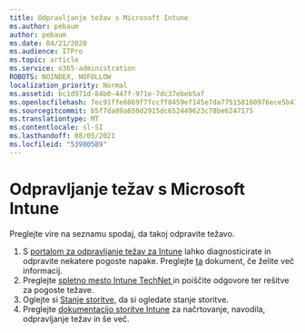 ```yaml
---
title: Odpravljanje težav s Microsoft Intune
ms.author: pebaum
author: pebaum
ms.date: 04/21/2020
ms.audience: ITPro
ms.topic: article
ms.service: o365-administration
ROBOTS: NOINDEX, NOFOLLOW
localization_priority: Normal
ms.assetid: bc1d971d-84b0-447f-971e-7dc37ebeb5af
ms.openlocfilehash: 7ec91ffe6069f7fccff8459ef145e7da775158160976ece5b4745499ac5e1fa6
ms.sourcegitcommit: b5f7da89a650d2915dc652449623c78be6247175
ms.translationtype: MT
ms.contentlocale: sl-SI
ms.lasthandoff: 08/05/2021
ms.locfileid: "53980589"
---
```

# <a name="troubleshoot-issues-with-microsoft-intune"></a>Odpravljanje težav s Microsoft Intune

Preglejte vire na seznamu spodaj, da takoj odpravite težavo.
  
1. S [portalom za odpravljanje težav za Intune](https://devicemanagement.microsoft.com/#blade/Microsoft_Intune_DeviceSettings/TroubleshootBlade) lahko diagnosticirate in odpravite nekatere pogoste napake. Preglejte [ta](https://docs.microsoft.com/intune/help-desk-operators) dokument, če želite več informacij.  
2. Preglejte [spletno mesto Intune TechNet ](https://social.technet.microsoft.com/forums/home?forum=microsoftintuneprod)in poiščite odgovore ter rešitve za pogoste težave.  
3. Oglejte si [Stanje storitve,](https://portal.office.com/AdminPortal/Home#/servicehealth) da si ogledate stanje storitve.   
4. Preglejte [dokumentacijo storitve Intune](https://docs.microsoft.com/intune/) za načrtovanje, navodila, odpravljanje težav in še več. 